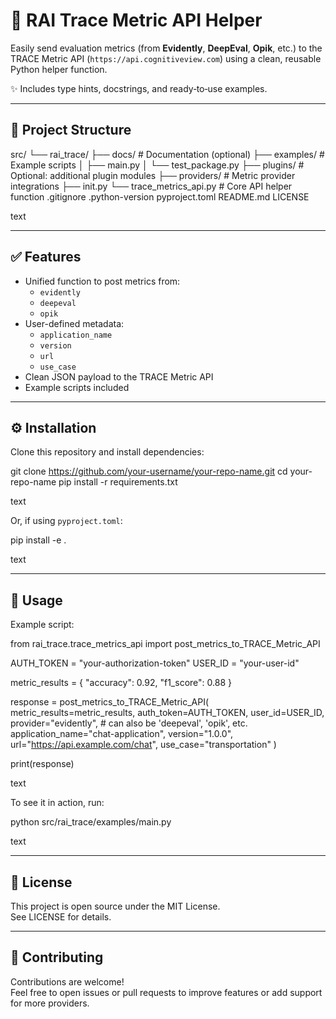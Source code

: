 # 🚀 RAI Trace Metric API Helper

Easily send evaluation metrics (from **Evidently**, **DeepEval**, **Opik**, etc.) to the TRACE Metric API (`https://api.cognitiveview.com`) using a clean, reusable Python helper function.

✨ Includes type hints, docstrings, and ready‑to‑use examples.

---

## 📂 Project Structure

src/
└── rai_trace/
├── docs/ # Documentation (optional)
├── examples/ # Example scripts
│ ├── main.py
│ └── test_package.py
├── plugins/ # Optional: additional plugin modules
├── providers/ # Metric provider integrations
├── init.py
└── trace_metrics_api.py # Core API helper function
.gitignore
.python-version
pyproject.toml
README.md
LICENSE

text

---

## ✅ Features

- Unified function to post metrics from:
  - `evidently`
  - `deepeval`
  - `opik`
- User-defined metadata:
  - `application_name`
  - `version`
  - `url`
  - `use_case`
- Clean JSON payload to the TRACE Metric API
- Example scripts included

---

## ⚙️ Installation

Clone this repository and install dependencies:

git clone https://github.com/your-username/your-repo-name.git
cd your-repo-name
pip install -r requirements.txt

text

Or, if using `pyproject.toml`:

pip install -e .

text

---

## 🐍 Usage

Example script:

from rai_trace.trace_metrics_api import post_metrics_to_TRACE_Metric_API

AUTH_TOKEN = "your-authorization-token"
USER_ID = "your-user-id"

metric_results = {
"accuracy": 0.92,
"f1_score": 0.88
}

response = post_metrics_to_TRACE_Metric_API(
metric_results=metric_results,
auth_token=AUTH_TOKEN,
user_id=USER_ID,
provider="evidently", # can also be 'deepeval', 'opik', etc.
application_name="chat-application",
version="1.0.0",
url="https://api.example.com/chat",
use_case="transportation"
)

print(response)

text

To see it in action, run:

python src/rai_trace/examples/main.py

text

---

## 📄 License

This project is open source under the MIT License.  
See LICENSE for details.

---

## 🤝 Contributing

Contributions are welcome!  
Feel free to open issues or pull requests to improve features or add support for more providers.